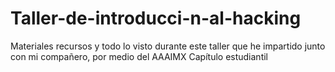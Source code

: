 # Taller-de-introducci-n-al-hacking
Materiales recursos y todo lo visto durante este taller que he impartido junto con mi compañero, por medio del AAAIMX Capítulo estudiantil 
